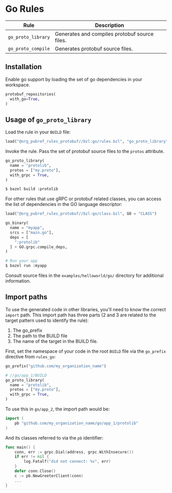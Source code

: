 # Go Rules

| Rule | Description |
| ---  | --- |
| `go_proto_library` | Generates and compiles protobuf source files. |
| `go_proto_compile` | Generates protobuf source files. |

## Installation

Enable go support by loading the set of go dependencies in your workspace.

```python
protobuf_repositories(
  with_go=True,
)
```

## Usage of `go_proto_library`

Load the rule in your `BUILD` file:

```python
load("@org_pubref_rules_protobuf//bzl:go/rules.bzl", "go_proto_library")
```

Invoke the rule.  Pass the set of protobuf source files to the
`protos` attribute.

```python
go_proto_library(
  name = "protolib",
  protos = ["my.proto"],
  with_grpc = True,
)
```

```sh
$ bazel build :protolib
```

For other rules that use gRPC or protobuf related classes, you can
access the list of dependencies in the GO language descriptor:


```python
load("@org_pubref_rules_protobuf//bzl:go/class.bzl", GO = "CLASS")
```

```python
go_binary(
  name = "myapp",
  srcs = ["main.go"],
  deps = [
    ":protolib"
  ] + GO.grpc.compile_deps,
)
```

```sh
# Run your app
$ bazel run :myapp
```

Consult source files in the `examples/helloworld/go/` directory for additional information.


## Import paths

To use the generated code in other libraries, you'll need to know the
correct `import` path.  This import path has three parts (2 and 3
are related to the target pattern used to identify the rule):

1. The go_prefix
2. The path to the BUILD file
3. The name of the target in the BUILD file.

First, set the namespace of your code in the root `BUILD` file via the
`go_prefix` directive from `rules_go`:

```python
go_prefix("github.com/my_organization_name")
```


```python
# //go/app_1/BUILD
go_proto_library(
  name = "protolib",
  protos = ["my.proto"],
  with_grpc = True,
)
```

To use this in `go/app_2`, the import path would be:

```go
import (
	pb "github.com/my_organization_name/go/app_1/protolib"
)
```

And its classes referred to via the `pb` identifier:

```go
func main() {
	conn, err := grpc.Dial(address, grpc.WithInsecure())
	if err != nil {
		log.Fatalf("did not connect: %v", err)
	}
	defer conn.Close()
	c := pb.NewGreeterClient(conn)
    ...
}
```
